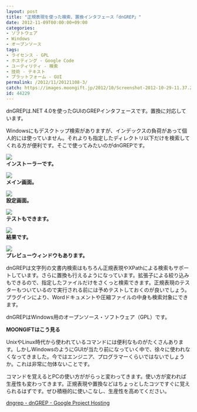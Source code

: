 ```yaml
---
layout: post
title: "正規表現を使った検索、置換インタフェース「dnGREP」"
date: 2012-11-09T00:00:00+09:00
categories:
- ソフトウェア
- Windows
- オープンソース
tags: 
- ライセンス - GPL
- ホスティング - Google Code
- ユーティリティ - 検索
- 技術 - テキスト
- プラットフォーム - GUI
permalink: /2012/11/20121108-3/
catch: https://images.moongift.jp/2012/10/Screenshot-2012-10-29-11.37.26_thumb.png
id: 44229
---
```

dnGREPは.NET 4.0を使ったGUIのGREPインタフェースです。置換に対応しています。

  

Windowsにもデスクトップ検索がありますが、インデックスの負荷があって個人的には使っていません。それよりも指定したディレクトリ以下だけを検索してくれる方が便利です。そこで使ってみたいのがdnGREPです。

  

[![](https://images.moongift.jp/2012/10/Screenshot-2012-10-29-11.31.54_thumb.png)](https://images.moongift.jp/2012/10/Screenshot-2012-10-29-11.31.54.png)  
**インストーラーです。**

  

[![](https://images.moongift.jp/2012/10/3dsearch1_thumb1.png)](https://images.moongift.jp/2012/10/3dsearch12.png)  
**メイン画面。**

  

[![](https://images.moongift.jp/2012/10/3dsearch4_thumb2.png)](https://images.moongift.jp/2012/10/3dsearch42.png)  
**設定画面。**

  

[![](https://images.moongift.jp/2012/10/Screenshot-2012-10-29-11.37.26_thumb.png)](https://images.moongift.jp/2012/10/Screenshot-2012-10-29-11.37.26.png)  
**テストもできます。**

  

[![](https://images.moongift.jp/2012/10/3dsearch2_thumb1.png)](https://images.moongift.jp/2012/10/3dsearch21.png)  
**結果です。**

  

[![](https://images.moongift.jp/2012/10/3dsearch3_thumb2.png)](https://images.moongift.jp/2012/10/3dsearch32.png)  
**プレビューウィンドウもあります。**

  

dnGREPは文字列の文書内検索はもちろん正規表現やXPathによる検索もサポートしています。さらに置換も行えるようになっています。拡張子による絞り込みもできるので、指定したファイルだけをさくっと検索できます。正規表現のテスターもついているので実行される前には予めテストしておくのが良いでしょう。プラグインにより、Wordドキュメントや圧縮ファイルの中身も検索対象にできます。

  

dnGREPはWindows用のオープンソース・ソフトウェア（GPL）です。

  
  
  

**MOONGIFTはこう見る**

  

UnixやLinux時代から使われているコマンドには便利なものがたくさんあります。しかしWindowsのようにGUIが当たり前になっていく中で、徐々に使われなくなってきました。今ではエンジニア、プログラマーくらいではないでしょうか。これは非常に勿体ないことです。

  

コマンドを覚えるとPCの使い方ががらっと変わってきます。使い方が変われば生産性も変わってきます。正規表現や置換などはちょっとしたコツですぐに覚えられるはずです。ぜひ積極的に使いこなし、生産性を高めてください。

  

[dngrep - dnGREP - Google Project Hosting](http://code.google.com/p/dngrep/)

